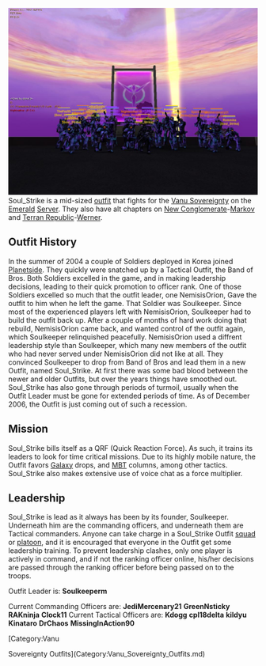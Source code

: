 ![](../images/Decoys_memorial1.jpg "fig:Decoys_memorial1.jpg") Soul_Strike is a
mid-sized [outfit](../terminology/Outfit.md) that fights for the [Vanu
Sovereignty](../etc/Vanu_Sovereignty.md) on the
[Emerald](../etc/Emerald.md) [Server](Server.md). They also
have alt chapters on [New
Conglomerate](../etc/New_Conglomerate.md)-[Markov](../etc/Markov.md)
and [Terran
Republic](../etc/Terran_Republic.md)-[Werner](../etc/Werner.md).

## Outfit History

In the summer of 2004 a couple of Soldiers deployed in Korea joined
[Planetside](../etc/PlanetSide.md). They quickly were snatched up by a
Tactical Outfit, the Band of Bros. Both Soldiers excelled in the game,
and in making leadership decisions, leading to their quick promotion to
officer rank. One of those Soldiers excelled so much that the outfit
leader, one NemisisOrion, Gave the outfit to him when he left the game.
That Soldier was Soulkeeper. Since most of the experienced players left
with NemisisOrion, Soulkeeper had to build the outfit back up. After a
couple of months of hard work doing that rebuild, NemisisOrion came
back, and wanted control of the outfit again, which Soulkeeper
relinquished peacefully. NemisisOrion used a diffrent leadership style
than Soulkeeper, which many new members of the outfit who had never
served under NemisisOrion did not like at all. They convinced Soulkeeper
to drop from Band of Bros and lead them in a new Outfit, named
Soul_Strike. At first there was some bad blood between the newer and
older Outfits, but over the years things have smoothed out. Soul_Strike
has also gone through periods of turmoil, usually when the Outfit Leader
must be gone for extended periods of time. As of December 2006, the
Outfit is just coming out of such a recession.

## Mission

Soul_Strike bills itself as a QRF (Quick Reaction Force). As such, it
trains its leaders to look for time critical missions. Due to its highly
mobile nature, the Outfit favors [Galaxy](../vehicles/Galaxy.md) drops, and
[MBT](../items/Medium_Battle_Tank.md) columns, among other tactics.
Soul_Strike also makes extensive use of voice chat as a force
multiplier.

## Leadership

Soul_Strike is lead as it always has been by its founder, Soulkeeper.
Underneath him are the commanding officers, and underneath them are
Tactical commanders. Anyone can take charge in a Soul_Strike Outfit
[squad](../terminology/Squad.md) or [platoon](../terminology/Platoon.md), and it is
encouraged that everyone in the Outfit get some leadership training. To
prevent leadership clashes, only one player is actively in command, and
if not the ranking officer online, his/her decisions are passed through
the ranking officer before being passed on to the troops.

Outfit Leader is:
**Soulkeeperm**

Current Commanding Officers are:
**JediMercenary21**
**GreenNsticky**
**RAKninja**
**Clock11**
Current Tactical Officers are:
**Kdogg**
**cpl18delta**
**kildyu**
**Kinataro**
**DrChaos**
**MissingInAction90**

<!--[Category:Outfits](Category:Outfits.md)--> [Category:Vanu
Sovereignty Outfits](Category:Vanu_Sovereignty_Outfits.md)
<!--[Category:Emerald Outfits](Category:Emerald_Outfits.md)-->
